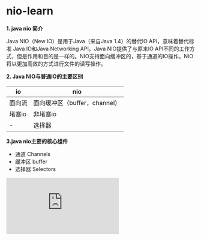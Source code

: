 # nio-learn
**1.  java nio 简介**

Java NIO（New IO）是用于Java（来自Java 1.4）的替代IO API，意味着替代标准 Java IO和Java Networking API。Java NIO提供了与原来IO API不同的工作方式，但是作用和目的是一样的。NIO支持面向缓冲区的，基于通道的IO操作。NIO将以更加高效的方式进行文件的读写操作。

**2. Java NIO与普通IO的主要区别**

io | nio
---|---
面向流|面向缓冲区（buffer，channel）
堵塞io|非堵塞io
-| 选择器

**3.java nio主要的核心组件**
- 通道 Channels
- 缓冲区 buffer
- 选择器 Selectors







![可查阅api文档](https://docs.oracle.com/javase/8/docs/api/java/nio/package-summary.html)